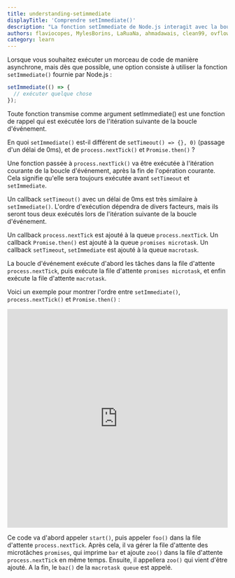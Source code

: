 ```yaml
---
title: understanding-setimmediate
displayTitle: 'Comprendre setImmediate()'
description: "La fonction setImmediate de Node.js interagit avec la boucle d'événements d'une manière particulière."
authors: flaviocopes, MylesBorins, LaRuaNa, ahmadawais, clean99, ovflowd, thomasbnt
category: learn
---
```


Lorsque vous souhaitez exécuter un morceau de code de manière asynchrone, mais dès que possible, une option consiste à utiliser la fonction `setImmediate()` fournie par Node.js :

```js
setImmediate(() => {
  // exécuter quelque chose
});
```

Toute fonction transmise comme argument setImmediate() est une fonction de rappel qui est exécutée lors de l'itération suivante de la boucle d'événement.

En quoi `setImmediate()` est-il différent de `setTimeout() => {}, 0)` (passage d'un délai de 0ms), et de `process.nextTick()` et `Promise.then()` ?

Une fonction passée à `process.nextTick()` va être exécutée à l'itération courante de la boucle d'événement, après la fin de l'opération courante. Cela signifie qu'elle sera toujours exécutée avant `setTimeout` et `setImmediate`.

Un callback `setTimeout()` avec un délai de 0ms est très similaire à `setImmediate()`. L'ordre d'exécution dépendra de divers facteurs, mais ils seront tous deux exécutés lors de l'itération suivante de la boucle d'événement.

Un callback `process.nextTick` est ajouté à la queue `process.nextTick`. Un callback `Promise.then()` est ajouté à la queue `promises microtask`. Un callback `setTimeout`, `setImmediate` est ajouté à la queue `macrotask`.

La boucle d'événement exécute d'abord les tâches dans la file d'attente `process.nextTick`, puis exécute la file d'attente `promises microtask`, et enfin exécute la file d'attente `macrotask`.

Voici un exemple pour montrer l'ordre entre `setImmediate()`, `process.nextTick()` et `Promise.then()` :

<iframe
  title="Un exemple simple pour montrer la différence entre setImmediate nextTick Promise"
  src="https://stackblitz.com/edit/nodejs-dev-setimmediate?file=index.js&zenmode=1&view=editor"
  alt="nodejs-dev-setimmediate-example sur StackBlitz"
  style="height: 500px; width: 100%; border: 0;">
</iframe>

Ce code va d'abord appeler `start()`, puis appeler `foo()` dans la file d'attente `process.nextTick`. Après cela, il va gérer la file d'attente des microtâches `promises`, qui imprime `bar` et ajoute `zoo()` dans la file d'attente `process.nextTick` en même temps. Ensuite, il appellera `zoo()` qui vient d'être ajouté. A la fin, le `baz()` de la `macrotask queue` est appelé.
